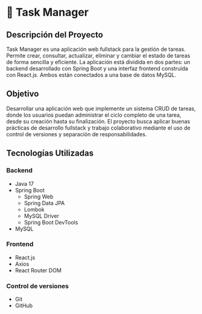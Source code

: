 # 📝 Task Manager

## Descripción del Proyecto

Task Manager es una aplicación web fullstack para la gestión de tareas. Permite crear, consultar, actualizar, eliminar y cambiar el estado de tareas de forma sencilla y eficiente. La aplicación está dividida en dos partes: un backend desarrollado con Spring Boot y una interfaz frontend construida con React.js. Ambos están conectados a una base de datos MySQL.

## Objetivo

Desarrollar una aplicación web que implemente un sistema CRUD de tareas, donde los usuarios puedan administrar el ciclo completo de una tarea, desde su creación hasta su finalización. El proyecto busca aplicar buenas prácticas de desarrollo fullstack y trabajo colaborativo mediante el uso de control de versiones y separación de responsabilidades.

## Tecnologías Utilizadas

### Backend
- Java 17
- Spring Boot
    - Spring Web
    - Spring Data JPA
    - Lombok
    - MySQL Driver
    - Spring Boot DevTools
- MySQL

### Frontend
- React.js
- Axios
- React Router DOM

### Control de versiones
- Git
- GitHub
